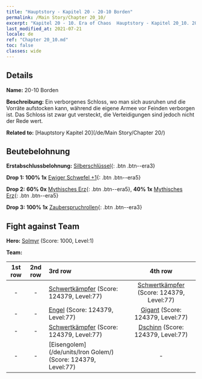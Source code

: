 ```yaml
---
title: "Hauptstory - Kapitel 20 - 20-10 Borden"
permalink: /Main Story/Chapter 20_10/
excerpt: "Kapitel 20 - 10. Era of Chaos  Hauptstory - Kapitel 20_10. 20-10 Borden"
last_modified_at: 2021-07-21
locale: de
ref: "Chapter 20_10.md"
toc: false
classes: wide
---
```


## Details

 **Name:** 20-10 Borden

 **Beschreibung:** Ein verborgenes Schloss, wo man sich ausruhen und die Vorräte aufstocken kann, während die eigene Armee vor Feinden verborgen ist. Das Schloss ist zwar gut versteckt, die Verteidigungen sind jedoch nicht der Rede wert.

 **Related to:** [Hauptstory Kapitel 20](/de/Main Story/Chapter 20/)

## Beutebelohnung

 **Erstabschlussbelohnung:** [Silberschlüssel](/ItemsDE/con_693/){: .btn .btn--era3}

 **Drop 1:** **100% 1x** [Ewiger Schwefel +1](/ItemsDE/mat_71/){: .btn .btn--era5}

 **Drop 2:** **60% 0x** [Mythisches Erz](/ItemsDE/mat_61/){: .btn .btn--era5}, **40% 1x** [Mythisches Erz](/ItemsDE/mat_61/){: .btn .btn--era5}

 **Drop 3:** **100% 1x** [Zauberspruchrollen](/ItemsDE/con_694/){: .btn .btn--era3}


## Fight against Team
 **Hero:** [Solmyr](/de/heroes/Solmyr/) (Score: 1000, Level:1)

 **Team:**


  | 1st row | 2nd row | 3rd row | 4th row |
  |:----:|:----:|:----|:----:|
  | - | - | [Schwertkämpfer](/de/units/Swordsman/) (Score: 124379, Level:77)  | [Schwertkämpfer](/de/units/Swordsman/) (Score: 124379, Level:77)  |
  | - | - | [Engel](/de/units/Angel/) (Score: 124379, Level:77)  | [Gigant](/de/units/Giant/) (Score: 124379, Level:77)  |
  | - | - | [Schwertkämpfer](/de/units/Swordsman/) (Score: 124379, Level:77)  | [Dschinn](/de/units/Genie/) (Score: 124379, Level:77)  |
  | - | - | [Eisengolem](/de/units/Iron Golem/) (Score: 124379, Level:77)  | - |


